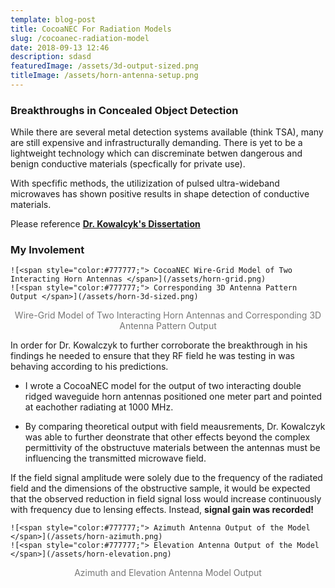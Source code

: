 ```yaml
---
template: blog-post
title: CocoaNEC For Radiation Models
slug: /cocoanec-radiation-model
date: 2018-09-13 12:46
description: sdasd
featuredImage: /assets/3d-output-sized.png
titleImage: /assets/horn-antenna-setup.png
---
```


### Breakthroughs in Concealed Object Detection

While there are several metal detection systems available (think TSA), many are still expensive and infrastructurally demanding. There is yet to be a lightweight technology which can discreminate betwen dangerous and benign conductive materials (specfically for private use). 

With specfific methods, the utilizization of pulsed ultra-wideband microwaves has shown positive results in shape detection of conductive materials.

 Please reference **[<ins>Dr. Kowalcyk's Dissertation</ins>](https://scholarworks.uvm.edu/cgi/viewcontent.cgi?article=2172&context=graddis)**


### My Involement

```grid|2|
![<span style="color:#777777;"> CocoaNEC Wire-Grid Model of Two Interacting Horn Antennas </span>](/assets/horn-grid.png)
![<span style="color:#777777;"> Corresponding 3D Antenna Pattern Output </span>](/assets/horn-3d-sized.png)
```
<center><span style="color:#777777;"> Wire-Grid Model of Two Interacting Horn Antennas and Corresponding 3D Antenna Pattern Output </span></center>

In order for Dr. Kowalczyk to further corroborate the breakthrough in his findings he needed to ensure that they RF field he was testing in was behaving according to his predictions. 

 - I wrote a CocoaNEC model for the output of two interacting double ridged waveguide horn antennas positioned one meter part and pointed at eachother radiating at 1000 MHz. 

 - By comparing theoretical output with field meausrements, Dr. Kowalczyk was able to further deonstrate that other effects beyond the complex permittivity of the obstructuve materials between the antennas must be influencing the transmitted microwave field. 
 
 If the field signal amplitude were solely due to the frequency of the radiated field and the dimensions of the obstructive sample, it would be expected that the observed reduction in field signal loss would increase continuously with frequency due to lensing effects. Instead, **signal gain was recorded!**

```grid|2|
![<span style="color:#777777;"> Azimuth Antenna Output of the Model </span>](/assets/horn-azimuth.png)
![<span style="color:#777777;"> Elevation Antenna Output of the Model </span>](/assets/horn-elevation.png)
```
<center><span style="color:#777777;"> Azimuth and Elevation Antenna Model Output </span></center>